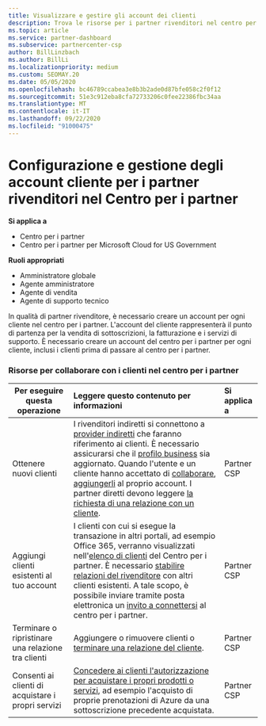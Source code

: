 ```yaml
---
title: Visualizzare e gestire gli account dei clienti
description: Trova le risorse per i partner rivenditori nel centro per i partner. Ciò include la creazione di account cliente prima di vendere sottoscrizioni, fatturare o offrire supporto.
ms.topic: article
ms.service: partner-dashboard
ms.subservice: partnercenter-csp
author: BillLinzbach
ms.author: BillLi
ms.localizationpriority: medium
ms.custom: SEOMAY.20
ms.date: 05/05/2020
ms.openlocfilehash: bc46789ccabea3e8b3b2ade0d87bfe058c2f0f12
ms.sourcegitcommit: 51e3c912eba8cfa72733206c0fee22386fbc34aa
ms.translationtype: MT
ms.contentlocale: it-IT
ms.lasthandoff: 09/22/2020
ms.locfileid: "91000475"
---
```

# <a name="customer-account-setup-and-management-for-reseller-partners-in-partner-center"></a>Configurazione e gestione degli account cliente per i partner rivenditori nel Centro per i partner

**Si applica a**

-  Centro per i partner
-  Centro per i partner per Microsoft Cloud for US Government

**Ruoli appropriati**

- Amministratore globale
- Agente amministratore
- Agente di vendita
- Agente di supporto tecnico

In qualità di partner rivenditore, è necessario creare un account per ogni cliente nel centro per i partner. L'account del cliente rappresenterà il punto di partenza per la vendita di sottoscrizioni, la fatturazione e i servizi di supporto. È necessario creare un account del centro per i partner per ogni cliente, inclusi i clienti prima di passare al centro per i partner.

### <a name="resources-for-working-with-your-customers-on-the-partner-center"></a>Risorse per collaborare con i clienti nel centro per i partner

|**Per eseguire questa operazione**   |**Leggere questo contenuto per informazioni**   |**Si applica a**|
|-----------------|:----------------------------|:--------------|
|Ottenere nuovi clienti|I rivenditori indiretti si connettono a [provider indiretti](indirect-reseller-tasks-in-partner-center.md) che faranno riferimento ai clienti. È necessario assicurarsi che il [profilo business](create-a-marketing-profile.md) sia aggiornato. Quando l'utente e un cliente hanno accettato di [collaborare](manage-leads.md), [aggiungerli](add-a-new-customer.md) al proprio account. I partner diretti devono leggere [ la richiesta di una relazione con un cliente](request-a-relationship-with-a-customer.md).|Partner CSP|
|Aggiungi clienti esistenti al tuo account   | I clienti con cui si esegue la transazione in altri portali, ad esempio Office 365, verranno visualizzati nell'[elenco di clienti](see-your-customer-list.md) del Centro per i partner. È necessario [stabilire relazioni del rivenditore](indirect-reseller-tasks-in-partner-center.md) con altri clienti esistenti. A tale scopo, è possibile inviare tramite posta elettronica un [invito a connettersi](manage-leads.md) al centro per i partner.   | Partner CSP   |
|Terminare o ripristinare una relazione tra clienti   | Aggiungere o rimuovere clienti o [terminare una relazione del cliente](remove-a-relationship.md).  |   Partner CSP |
|Consenti ai clienti di acquistare i propri servizi   | [Concedere ai clienti l'autorizzazione per acquistare i propri prodotti o servizi](give-customers-permission.md), ad esempio l'acquisto di proprie prenotazioni di Azure da una sottoscrizione precedente acquistata.  | Partner CSP |
